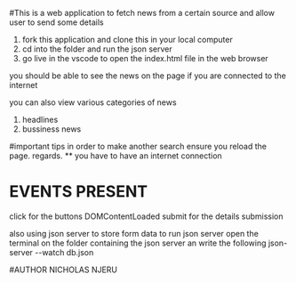 #This is a web application to fetch news from a certain source and allow user to send some details
<!-- how to run the application -->
1. fork this application and clone this in your local computer
2. cd into the folder and run the json server
3. go live in the vscode to open the index.html file in the web browser


you should be able to see the news on the page if you are connected to the internet


you can also view various categories of news
1. headlines 
2. bussiness news

#important tips
in order to make another search ensure you reload the page.
regards.
** you have to have an internet connection


# EVENTS PRESENT
click for the buttons
DOMContentLoaded
submit for the details submission
<!-- json server -->
also using json server to store form data 
to run json server open the terminal on the folder containing the json server an 
write the following
json-server --watch db.json



#AUTHOR
NICHOLAS NJERU
